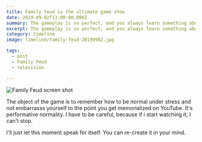 ```yaml
---
title: Family feud is the ultimate game show
date: 2019-09-02T11:00:00.000Z
summary: The gameplay is so perfect, and you always learn something about human nature.
excerpt: The gameplay is so perfect, and you always learn something about human nature.
category: timeline
image: timeline/family-feud-20190902.jpg

tags:
  - post 
  - Family Feud
  - television

---
```


![Family Feud screen shot](/static/img/timeline/family-feud-20190902.jpg "Family Feud screen shot")

The object of the game is to remember how to be normal under stress and not embarrasss yourself to the point you get memorialized on YouTube. It's performative normality. I have to be careful, because if i start watching it, I can't stop.

I'll just let this moment speak for itself. You can re-create it in your mind.